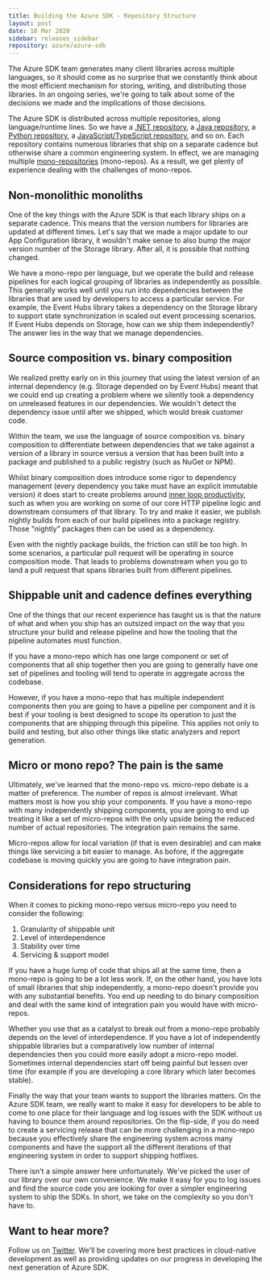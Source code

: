 ```yaml
---
title: Building the Azure SDK - Repository Structure
layout: post
date: 10 Mar 2020
sidebar: releases_sidebar
repository: azure/azure-sdk
---
```


The Azure SDK team generates many client libraries across multiple languages, so it should come as no surprise that we constantly think about the most efficient mechanism for storing, writing, and distributing those libraries.  In an ongoing series, we're going to talk about some of the decisions we made and the implications of those decisions.

The Azure SDK is distributed across multiple repositories, along language/runtime lines.  So we have a [.NET repository](https://github.com/azure/azure-sdk-for-net), a [Java repository](https://github.com/azure/azure-sdk-for-java), a [Python repository](https://github.com/azure/azure-sdk-for-python), a [JavaScript/TypeScript repository](https://github.com/azure/azure-sdk-for-js), and so on.  Each repository contains numerous libraries that ship on a separate cadence but otherwise share a common engineering system.  In effect, we are managing multiple [mono-repositories](https://en.wikipedia.org/wiki/Monorepo) (mono-repos).  As a result, we get plenty of experience dealing with the challenges of mono-repos.

## Non-monolithic monoliths

One of the key things with the Azure SDK is that each library ships on a separate cadence.  This means that the version numbers for libraries are updated at different times.  Let's say that we made a major update to our App Configuration library, it wouldn't make sense to also bump the major version number of the Storage library.  After all, it is possible that nothing changed.

We have a mono-repo per language, but we operate the build and release pipelines for each logical grouping of libraries as independently as possible.  This generally works well until you run into dependencies between the libraries that are used by developers to access a particular service.  For example, the Event Hubs library takes a dependency on the Storage library to support state synchronization in scaled out event processing scenarios.  If Event Hubs depends on Storage, how can we ship them independently?  The answer lies in the way that we manage dependencies.

## Source composition vs. binary composition

We realized pretty early on in this journey that using the latest version of an internal dependency (e.g. Storage depended on by Event Hubs) meant that we could end up creating a problem where we silently took a dependency on unreleased features in our dependencies.  We wouldn't detect the dependency issue until after we shipped, which would break customer code.

Within the team, we use the language of source composition vs. binary composition to differentiate between dependencies that we take against a version of a library in source versus a version that has been built into a package and published to a public registry (such as NuGet or NPM).

Whilst binary composition does introduce some rigor to dependency management (every dependency you take must have an explicit immutable version) it does start to create problems around [inner loop productivity](https://mitchdenny.com/the-inner-loop/), such as when you are working on some of our core HTTP pipeline logic and downstream consumers of that library. To try and make it easier, we publish nightly builds from each of our build pipelines into a package registry. Those "nightly" packages then can be used as a dependency.

Even with the nightly package builds, the friction can still be too high.  In some scenarios, a particular pull request will be operating in source composition mode.  That leads to problems downstream when you go to land a pull request that spans libraries built from different pipelines.

## Shippable unit and cadence defines everything

One of the things that our recent experience has taught us is that the nature of what and when you ship has an outsized impact on the way that you structure your build and release pipeline and how the tooling that the pipeline automates must function.

If you have a mono-repo which has one large component or set of components that all ship together then you are going to generally have one set of pipelines and tooling will tend to operate in aggregate across the codebase.

However, if you have a mono-repo that has multiple independent components then you are going to have a pipeline per component and it is best if your tooling is best designed to scope its operation to just the components that are shipping through this pipeline. This applies not only to build and testing, but also other things like static analyzers and report generation.

## Micro or mono repo?  The pain is the same

Ultimately, we've learned that the mono-repo vs. micro-repo debate is a matter of preference. The number of repos is almost irrelevant. What matters most is how you ship your components.  If you have a mono-repo with many independently shipping components, you are going to end up treating it like a set of micro-repos with the only upside being the reduced number of actual repositories.  The integration pain remains the same.

Micro-repos allow for local variation (if that is even desirable) and can make things like servicing a bit easier to manage.  As bofore, if the aggregate codebase is moving quickly you are going to have integration pain.

## Considerations for repo structuring

When it comes to picking mono-repo versus micro-repo you need to consider the following:

1. Granularity of shippable unit
2. Level of interdependence
3. Stability over time
4. Servicing & support model

If you have a huge lump of code that ships all at the same time, then a mono-repo is going to be a lot less work. If, on the other hand, you have lots of small libraries that ship independently, a mono-repo doesn't provide you with any substantial benefits. You end up needing to do binary composition and deal with the same kind of integration pain you would have with micro-repos.

Whether you use that as a catalyst to break out from a mono-repo probably depends on the level of interdependence. If you have a lot of independently shippable libraries but a comparatively low number of internal dependencies then you could more easily adopt a micro-repo model.  Sometimes internal dependencies start off being painful but lessen over time (for example if you are developing a core library which later becomes stable).

Finally the way that your team wants to support the libraries matters. On the Azure SDK team, we really want to make it easy for developers to be able to come to one place for their language and log issues with the SDK without us having to bounce them around repositories. On the flip-side, if you do need to create a servicing release that can be more challenging in a mono-repo because you effectively share the engineering system across many components and have the support all the different iterations of that engineering system in order to support shipping hotfixes.

There isn't a simple answer here unfortunately.  We've picked the user of our library over our own convenience.  We make it easy for you to log issues and find the source code you are looking for over a simpler engineering system to ship the SDKs.  In short, we take on the complexity so you don't have to.

## Want to hear more?

Follow us on [Twitter](https://twitter.com/AzureSDK).  We'll be covering more best practices in cloud-native development as well as providing updates on our progress in developing the next generation of Azure SDK. 